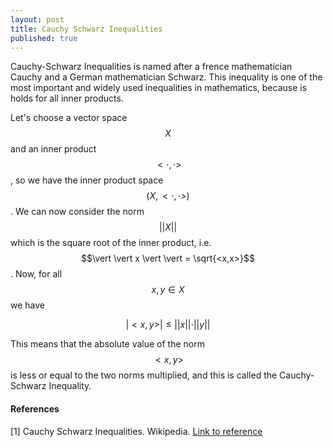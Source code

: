 ```yaml
---
layout: post
title: Cauchy Schwarz Inequalities
published: true
---
```



Cauchy-Schwarz Inequalities is named after a frence mathematician Cauchy and a German mathematician Schwarz. This inequality is one of the most important and widely used inequalities in mathematics, because is holds for all inner products.

Let's choose a vector space $$ X $$ and an inner product $$ <\cdot,\cdot> $$, so we have the inner product space $$ (X,<\cdot,\cdot>) $$. We can now consider the norm $$ \vert \vert X \vert \vert $$ which is the square root of the inner product, i.e. $$\vert \vert x \vert \vert = \sqrt{<x,x>}$$. Now, for all $$x,y \in X$$ we have

$$|<x,y>| \leq \vert \vert x \vert \vert \cdot \vert \vert y \vert \vert$$

This means that the absolute value of the norm $$<x,y>$$ is less or equal to the two norms multiplied, and this is called the Cauchy-Schwarz Inequality.





#### References

[1] Cauchy Schwarz Inequalities. Wikipedia. [Link to reference](https://en.wikipedia.org/wiki/Cauchy%E2%80%93Schwarz_inequality)
